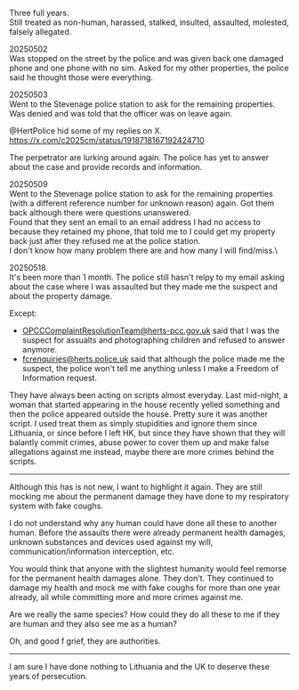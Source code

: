Three full years.\
Still treated as non-human, harassed, stalked, insulted, assaulted, molested, falsely allegated.

20250502\
Was stopped on the street by the police and was given back one damaged phone and one phone with no sim. Asked for my other properties, the police said he thought those were everything.



20250503\
Went to the Stevenage police station to ask for the remaining properties. Was denied and was told that the officer was on leave again.

@HertPolice hid some of my replies on X.\
https://x.com/c2025cm/status/1918718167192424710

The perpetrator are lurking around again. The police has yet to answer about the case and provide records and information.

20250509\
Went to the Stevenage police station to ask for the remaining properties (with a different reference number for unknown reason) again. Got them back although there were questions unanswered.\
Found that they sent an email to an email address I had no access to because they retained my phone, that told me to I could get my property back just after they refused me at the police station.\
I don't know how many problem there are and how many I will find/miss.\


20250518\
It's been more than 1 month. The police still hasn't relpy to my email asking about the case where I was assaulted but they made me the suspect and about the property damage.

Except:
- OPCCComplaintResolutionTeam@herts-pcc.gov.uk said that I was the suspect for assualts and photographing children and refused to answer anymore.
- fcrenquiries@herts.police.uk said that although the police made me the suspect, the police won't tell me anything unless I make a Freedom of Information request.

They have always been acting on scripts almost everyday. Last mid-night, a woman that started appearing in the house recently yelled something and then the police appeared outside the house. Pretty sure it was another script. I used treat them as simply stupidities and ignore them since Lithuania, or since before I left HK, but since they have shown that they will balantly commit crimes, abuse power to cover them up and make false allegations against me instead, maybe there are more crimes behind the scripts.

---

Although this has is not new, I want to highlight it again. They are still mocking me about the permanent damage they have done to my respiratory system with fake coughs.


I do not understand why any human could have done all these to another human. Before the assaults there were already permanent health damages, unknown substances and devices used against my will, communication/information interception, etc.

You would think that anyone with the slightest humanity would feel remorse for the permanent health damages alone. They don't. They continued to damage my health and mock me with fake coughs for more than one year already, all while committing more and more crimes against me.

Are we really the same species? How could they do all these to me if they are human and they also see me as a human?

Oh, and good f grief, they are authorities.

---

I am sure I have done nothing to Lithuania and the UK to deserve these years of persecution.
